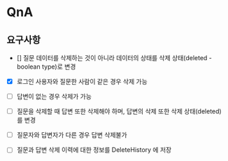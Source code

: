 # QnA

## 요구사항

- [] 질문 데이터를 삭제하는 것이 아니라 데이터의 상태를 삭제 상태(deleted - boolean type)로 변경

- [X] 로그인 사용자와 질문한 사람이 같은 경우 삭제 가능
    
- [ ] 답변이 없는 경우 삭제가 가능
      
- [ ] 질문을 삭제할 때 답변 또한 삭제해야 하며, 답변의 삭제 또한 삭제 상태(deleted)를 변경

- [ ] 질문자와 답변자가 다른 경우 답변 삭제불가

- [ ] 질문과 답변 삭제 이력에 대한 정보를 DeleteHistory 에 저장
